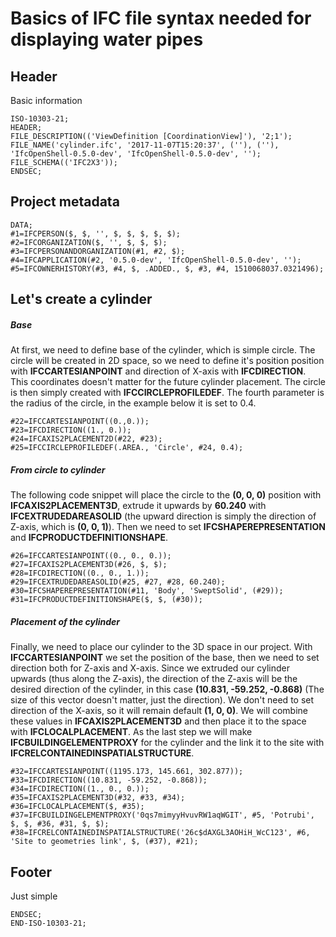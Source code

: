 # Basics of IFC file syntax needed for displaying water pipes

## Header
Basic information
```
ISO-10303-21;
HEADER;
FILE_DESCRIPTION(('ViewDefinition [CoordinationView]'), '2;1');
FILE_NAME('cylinder.ifc', '2017-11-07T15:20:37', (''), (''), 'IfcOpenShell-0.5.0-dev', 'IfcOpenShell-0.5.0-dev', '');
FILE_SCHEMA(('IFC2X3'));
ENDSEC;
```

## Project metadata
```
DATA;
#1=IFCPERSON($, $, '', $, $, $, $, $);
#2=IFCORGANIZATION($, '', $, $, $);
#3=IFCPERSONANDORGANIZATION(#1, #2, $);
#4=IFCAPPLICATION(#2, '0.5.0-dev', 'IfcOpenShell-0.5.0-dev', '');
#5=IFCOWNERHISTORY(#3, #4, $, .ADDED., $, #3, #4, 1510068037.0321496);
```


## Let's create a cylinder

##### Base
At first, we need to define base of the cylinder, which is simple circle. The circle will be created in 2D space, so we need to define it's position position with **IFCCARTESIANPOINT** and direction of X-axis with **IFCDIRECTION**. This coordinates doesn't matter for the future cylinder placement. The circle is then simply created with **IFCCIRCLEPROFILEDEF**. The fourth parameter is the radius of the circle, in the example below it is set to 0.4.
```
#22=IFCCARTESIANPOINT((0.,0.));
#23=IFCDIRECTION((1., 0.));
#24=IFCAXIS2PLACEMENT2D(#22, #23);
#25=IFCCIRCLEPROFILEDEF(.AREA., 'Circle', #24, 0.4);
```

##### From circle to cylinder
The following code snippet will place the circle to the **(0, 0, 0)** position with **IFCAXIS2PLACEMENT3D**, extrude it upwards by **60.240** with **IFCEXTRUDEDAREASOLID** (the upward direction is simply the direction of Z-axis, which is **(0, 0, 1)**). Then we need  to set **IFCSHAPEREPRESENTATION** and **IFCPRODUCTDEFINITIONSHAPE**.
```
#26=IFCCARTESIANPOINT((0., 0., 0.));
#27=IFCAXIS2PLACEMENT3D(#26, $, $);
#28=IFCDIRECTION((0., 0., 1.));
#29=IFCEXTRUDEDAREASOLID(#25, #27, #28, 60.240);
#30=IFCSHAPEREPRESENTATION(#11, 'Body', 'SweptSolid', (#29));
#31=IFCPRODUCTDEFINITIONSHAPE($, $, (#30));
```

##### Placement of the cylinder
Finally, we need to place our cylinder to the 3D space in our project. With **IFCCARTESIANPOINT** we set the position of the base, then we need to set direction both for Z-axis and X-axis. Since we extruded our cylinder upwards (thus along the Z-axis), the direction of the Z-axis will be the desired direction of the cylinder, in this case **(10.831, -59.252, -0.868)** (The size of this vector doesn't matter, just the direction). We don't need to set direction of the X-axis, so it will remain default **(1, 0, 0)**. We will combine these values in **IFCAXIS2PLACEMENT3D** and then place it to the space with **IFCLOCALPLACEMENT**. As the last step we will make **IFCBUILDINGELEMENTPROXY** for the cylinder and the link it to the site with **IFCRELCONTAINEDINSPATIALSTRUCTURE**.
```
#32=IFCCARTESIANPOINT((1195.173, 145.661, 302.877));
#33=IFCDIRECTION((10.831, -59.252, -0.868));
#34=IFCDIRECTION((1., 0., 0.));
#35=IFCAXIS2PLACEMENT3D(#32, #33, #34);
#36=IFCLOCALPLACEMENT($, #35);
#37=IFCBUILDINGELEMENTPROXY('0qs7mimyyHvuvRW1aqWGIT', #5, 'Potrubi', $, $, #36, #31, $, $);
#38=IFCRELCONTAINEDINSPATIALSTRUCTURE('26c$dAXGL3AOHiH_WcC123', #6, 'Site to geometries link', $, (#37), #21);
```


## Footer
Just simple
```
ENDSEC;
END-ISO-10303-21;
```
